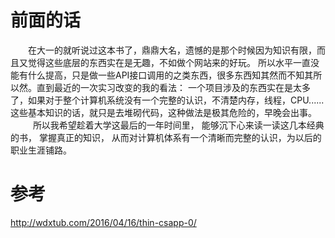 # 前面的话
&emsp;&emsp;在大一的就听说过这本书了，鼎鼎大名，遗憾的是那个时候因为知识有限，而且又觉得这些底层的东西实在是无趣，不如做个网站来的好玩。 所以水平一直没能有什么提高，只是做一些API接口调用的之类东西，很多东西知其然而不知其所以然。直到最近的一次实习改变的我的看法： 一个项目涉及的东西实在是太多了，如果对于整个计算机系统没有一个完整的认识，不清楚内存，线程，CPU...... 这些基本知识的话，就只是去堆砌代码，这种做法是极其危险的，早晚会出事。    
&emsp;&emsp;所以我希望趁着大学这最后的一年时间里， 能够沉下心来读一读这几本经典的书， 掌握真正的知识， 从而对计算机体系有一个清晰而完整的认识，为以后的职业生涯铺路。

# 参考
http://wdxtub.com/2016/04/16/thin-csapp-0/
